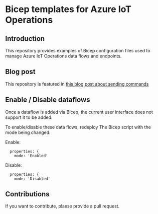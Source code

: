 # Bicep templates for Azure IoT Operations

## Introduction

This repository provides examples of Bicep configuration files used to manage Azure IoT Operations data flows and endpoints.

## Blog post

This repository is featured in [this blog post about sending commands](https://sandervandevelde.wordpress.com/2024/12/09/azure-iot-operations-sending-commands-via-eventgrid-mqtt/) 

## Enable / Disable dataflows

Once a dataflow is added via Bicep, the current user interface does not support it to be added.

To enable/disable these data flows, redeploy The Bicep script with the mode being changed:

Enable:
```
  properties: {
    mode: 'Enabled'
```

Disable:
```
  properties: {
    mode: 'Disabled'
```

## Contributions

If you want to contribute, plaese provide a pull request.
